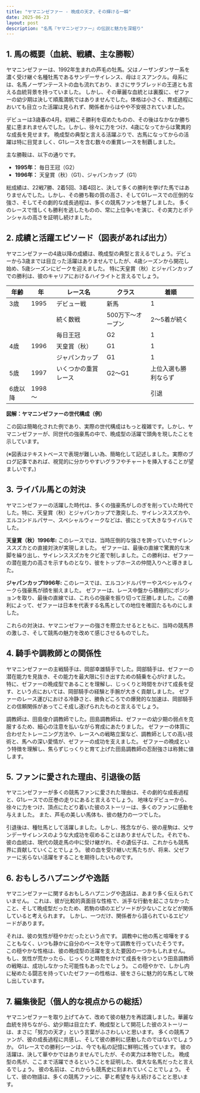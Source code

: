 ```yaml
---
title: "ヤマニンゼファー - 晩成の天才、その輝ける一瞬"
date: 2025-06-23
layout: post
description: "名馬『ヤマニンゼファー』の伝説と魅力を深堀り"
---
```


## 1. 馬の概要（血統、戦績、主な勝鞍）

ヤマニンゼファーは、1992年生まれの芦毛の牡馬。父はノーザンダンサー系を濃く受け継ぐ名種牡馬であるサンデーサイレンス、母はミスアンクル。母系には、名馬ノーザンテーストの血も流れており、まさにサラブレッドの王道とも言える血統背景を持っていました。  しかし、その華麗な血統とは裏腹に、ゼファーの幼少期は決して順風満帆ではありませんでした。体格は小さく、育成過程においても目立った活躍は見られず、関係者からはやや不安視されていました。

デビューは3歳春の4月。初戦こそ勝利を収めたものの、その後はなかなか勝ち星に恵まれませんでした。しかし、徐々に力をつけ、4歳になってからは驚異的な成長を見せます。  晩成型の典型と言える活躍ぶりで、古馬になってからの活躍は特に目覚ましく、G1レースを含む数々の重賞レースを制覇しました。

主な勝鞍は、以下の通りです。

* **1995年：**  毎日王冠（G2）
* **1996年：**  天皇賞（秋）（G1）、ジャパンカップ（G1）


総成績は、22戦7勝、2着5回、3着4回と、決して多くの勝利を挙げた馬ではありませんでした。しかし、その勝ち鞍の質の高さ、そしてG1レースでの圧倒的な強さ、そしてその劇的な成長過程は、多くの競馬ファンを魅了しました。  多くのレースで惜しくも勝利を逃したものの、常に上位争いを演じ、その実力とポテンシャルの高さを証明し続けました。


## 2. 成績と活躍エピソード（図表があれば出力）

ヤマニンゼファーの4歳以降の成績は、晩成型の典型と言えるでしょう。デビューから3歳までは目立った活躍はありませんでしたが、4歳シーズンから開花し始め、5歳シーズンにピークを迎えました。  特に天皇賞（秋）とジャパンカップでの勝利は、彼のキャリアにおけるハイライトと言えるでしょう。

| 年齢 | 年   | レース名             | クラス | 着順 |
|------|-----|----------------------|-------|-----|
| 3歳  | 1995 | デビュー戦             | 新馬   | 1   |
|      |      | 続く数戦             | 500万下～オープン | 2～5着が続く |
|      |      | 毎日王冠             | G2    | 1   |
| 4歳  | 1996 | 天皇賞（秋）         | G1    | 1   |
|      |      | ジャパンカップ         | G1    | 1   |
| 5歳  | 1997 | いくつかの重賞レース | G2～G1| 上位入選も勝利ならず |
| 6歳以降 | 1998～|  |  |  引退 |


**図解：ヤマニンゼファーの世代構成（例）**

この図は簡略化された例であり、実際の世代構成はもっと複雑です。しかし、ヤマニンゼファーが、同世代の強豪馬の中で、晩成型の活躍で頭角を現したことを示しています。


(※図表はテキストベースで表現が難しい為、簡略化して記述しました。実際のブログ記事であれば、視覚的に分かりやすいグラフやチャートを挿入することが望ましいです。)


## 3. ライバル馬との対決

ヤマニンゼファーの活躍した時代は、多くの強豪馬がしのぎを削っていた時代でした。特に、天皇賞（秋）とジャパンカップで激突した、サイレンススズカや、エルコンドルパサー、スペシャルウィークなどは、彼にとって大きなライバルでした。


**天皇賞（秋）1996年:**  このレースでは、当時圧倒的な強さを誇っていたサイレンススズカとの直接対決が実現しました。  ゼファーは、最後の直線で驚異的な末脚を繰り出し、サイレンススズカをクビ差で制しました。この勝利は、ゼファーの潜在能力の高さを示すものとなり、彼をトップホースの仲間入りへと導きました。

**ジャパンカップ1996年:**  このレースでは、エルコンドルパサーやスペシャルウィークら強豪馬が顔を揃えました。  ゼファーは、レース中盤から積極的にポジションを取り、最後の直線では、これらの強豪を振り切って圧勝しました。この勝利によって、ゼファーは日本を代表する名馬としての地位を確固たるものにしました。


これらの対決は、ヤマニンゼファーの強さを際立たせるとともに、当時の競馬界の激しさ、そして競馬の魅力を改めて感じさせるものでした。


## 4. 騎手や調教師との関係性

ヤマニンゼファーの主戦騎手は、岡部幸雄騎手でした。岡部騎手は、ゼファーの潜在能力を見抜き、その能力を最大限に引き出すための騎乗を心がけました。  特に、ゼファーの晩成型であることを理解し、じっくりと時間をかけて成長を促す、という点においては、岡部騎手の経験と手腕が大きく貢献しました。  ゼファーのレース運びにおける冷静さと、勝負どころでの爆発的な加速は、岡部騎手との信頼関係があってこそ成し遂げられたものと言えるでしょう。

調教師は、田島俊介調教師でした。田島調教師は、ゼファーの幼少期の弱点を克服するため、細心の注意を払いながら育成にあたりました。  ゼファーの体質に合わせたトレーニング方法や、レースへの戦略立案など、調教師としての高い技術と、馬への深い愛情が、ゼファーの成功を支えました。  ゼファーの晩成という特徴を理解し、焦らずじっくりと育て上げた田島調教師の忍耐強さは称賛に値します。


## 5. ファンに愛された理由、引退後の話

ヤマニンゼファーが多くの競馬ファンに愛された理由は、その劇的な成長過程と、G1レースでの圧巻の走りにあると言えるでしょう。  地味なデビューから、徐々に力をつけ、頂点にたどり着いた彼のストーリーは、多くのファンに感動を与えました。  また、芦毛の美しい馬体も、彼の魅力の一つでした。

引退後は、種牡馬として活躍しました。しかし、残念ながら、彼の産駒は、父サンデーサイレンスのような大成功を収めることはありませんでした。それでも、彼の血統は、現代の競走馬の中に受け継がれ、その遺伝子は、これからも競馬界に貢献していくことでしょう。  彼の血を受け継いだ馬たちが、将来、父ゼファーに劣らない活躍をすることを期待したいものです。


## 6. おもしろハプニングや逸話

ヤマニンゼファーに関するおもしろハプニングや逸話は、あまり多く伝えられていません。  これは、彼が比較的真面目な性格で、派手な行動を起こさなかったこと、そして晩成型だったため、若駒の頃のエピソードが少ないことなどが関係していると考えられます。  しかし、一つだけ、関係者から語られているエピソードがあります。

それは、彼の気性が穏やかだったという点です。  調教中に他の馬と喧嘩をすることもなく、いつも静かに自分のペースを守って調教を行っていたそうです。  この穏やかな性格は、彼の晩成型の活躍を支えた要因の一つかもしれません。  もし、気性が荒かったら、じっくりと時間をかけて成長を待つという田島調教師の戦略は、成功しなかった可能性もあったでしょう。  この穏やかで、しかし内に秘めたる闘志を持っていたゼファーの性格は、彼をさらに魅力的な馬として映し出しています。


## 7. 編集後記（個人的な視点からの総括）

ヤマニンゼファーを取り上げてみて、改めて彼の魅力を再認識しました。華麗な血統を持ちながら、幼少期は目立たず、晩成型として開花した彼のストーリーは、まさに「努力の天才」という言葉がふさわしいと思います。  多くの競馬ファンが、彼の成長過程に共感し、そして彼の勝利に感動したのではないでしょうか。  G1レースでの勝利シーンは、今でも私の記憶に鮮明に残っています。  彼の活躍は、決して華やかではありませんでしたが、その実力は本物でした。  晩成型の馬が、ここまで活躍できるということを証明した、偉大な名馬だったと言えるでしょう。  彼の名前は、これからも競馬史に刻まれていくことでしょう。  そして、彼の物語は、多くの競馬ファンに、夢と希望を与え続けることと思います。
